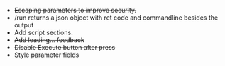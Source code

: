 - <del>Escaping parameters to improve security.</del>
- /run returns a json object with ret code and commandline besides the output
- Add script sections.
- <del>Add loading... feedback</del>
- <del>Disable Execute button after press</del>
- Style parameter fields
